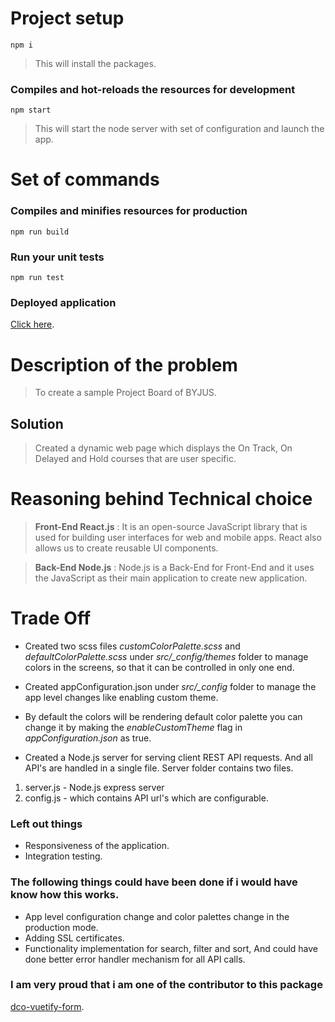 # Project setup

```
npm i
```
> This will install the packages.

### Compiles and hot-reloads the resources for development
```
npm start
```
> This will start the node server with set of configuration and launch the app.

# Set of commands

### Compiles and minifies resources for production
```
npm run build
```
### Run your unit tests
```
npm run test
```

### Deployed application
[Click here](https://sample-dashboard-app.herokuapp.com/).

# Description of the problem
> To create a sample Project Board of BYJUS.

## Solution

> Created a dynamic web page which displays the On Track, On Delayed and Hold courses that are user specific. 

# Reasoning behind Technical choice
> **Front-End React.js** : It is an open-source JavaScript library that is used for building user interfaces for web and mobile apps. React also allows us to create reusable UI components.

> **Back-End Node.js**   : Node.js is a Back-End for Front-End and it uses the JavaScript as their main application to create new application.

# Trade Off
- Created two scss files *customColorPalette.scss* and *defaultColorPalette.scss* under *src/_config/themes* folder to manage colors in the screens, so that it can be controlled in only one end.

- Created appConfiguration.json under *src/_config* folder to manage the app level changes like enabling custom theme.

- By default the colors will be rendering default color palette you can change it by making the *enableCustomTheme* flag in *appConfiguration.json* as true.

- Created a Node.js server for serving client REST API requests. And all API's are handled in a single file. Server folder contains two files.

1. server.js - Node.js express server
2. config.js - which contains API url's which are configurable.

### Left out things
- Responsiveness of the application.
- Integration testing.

### The following things could have been done if i would have know how this works.
- App level configuration change and color palettes change in the production mode.
- Adding SSL certificates.
- Functionality implementation for search, filter and sort, And could have done better error handler mechanism for all API calls.

### I am very proud that i am one of the contributor to this package 
[dco-vuetify-form](https://github.com/denilkv/dco-vuetify-form).